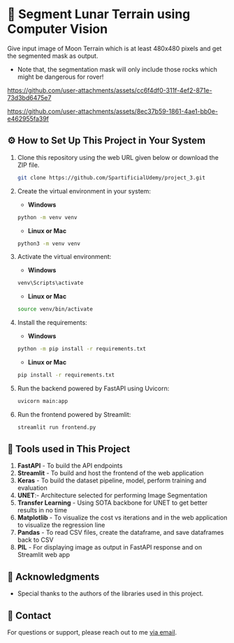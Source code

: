 # 🌙 Segment Lunar Terrain using Computer Vision
Give input image of Moon Terrain which is at least 480x480 pixels and get the segmented mask as output.
* Note that, the segmentation mask will only include those rocks which might be dangerous for rover!

https://github.com/user-attachments/assets/cc6f4df0-311f-4ef2-871e-73d3bd6475e7

https://github.com/user-attachments/assets/8ec37b59-1861-4ae1-bb0e-e462955fa39f

## ⚙️ How to Set Up This Project in Your System
1. Clone this repository using the web URL given below or download the ZIP file.
   ```bash
   git clone https://github.com/SpartificialUdemy/project_3.git
   ```

2. Create the virtual environment in your system:
   - **Windows**
   ```bash
   python -m venv venv
   ```
   - **Linux or Mac**
   ```bash
   python3 -m venv venv
   ```

3. Activate the virtual environment:
   - **Windows**
   ```bash
   venv\Scripts\activate
   ```
   - **Linux or Mac**
   ```bash
   source venv/bin/activate
   ```

4. Install the requirements:
   - **Windows**
   ```bash
   python -m pip install -r requirements.txt
   ```
   - **Linux or Mac**
   ```bash
   pip install -r requirements.txt
   ```

5. Run the backend powered by FastAPI using Uvicorn:
   ```bash
   uvicorn main:app 
   ```

6. Run the frontend powered by Streamlit:
   ```bash
   streamlit run frontend.py
   ```

## 🔧 Tools used in This Project
1. **FastAPI** - To build the API endpoints
2. **Streamlit** - To build and host the frontend of the web application
3. **Keras** - To build the dataset pipeline, model, perform training and evaluation
4. **UNET**:- Architecture selected for performing Image Segmentation
5. **Transfer Learning** - Using SOTA backbone for UNET to get better results in no time 
6. **Matplotlib** - To visualize the cost vs iterations and in the web application to visualize the regression line
7. **Pandas** - To read CSV files, create the dataframe, and save dataframes back to CSV
8. **PIL** - For displaying image as output in FastAPI response and on Streamlit web app

## 💖 Acknowledgments
- Special thanks to the authors of the libraries used in this project.
  
## 📧 Contact
For questions or support, please reach out to me [via email](https://mail.google.com/mail/?view=cm&fs=1&to=rohan.calculus@gmail.com).
